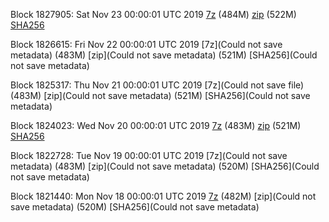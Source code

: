 Block 1827905: Sat Nov 23 00:00:01 UTC 2019 [7z](https://transfer.sh/LTZPP/bootstrap.dat.20191123.7z) (484M) [zip](https://transfer.sh/RP8Qm/bootstrap.dat.20191123.zip) (522M) [SHA256](https://transfer.sh/H8BLG/sha256.txt)

Block 1826615: Fri Nov 22 00:00:01 UTC 2019 [7z](Could not save metadata) (483M) [zip](Could not save metadata) (521M) [SHA256](Could not save metadata)

Block 1825317: Thu Nov 21 00:00:01 UTC 2019 [7z](Could not save file) (483M) [zip](Could not save metadata) (521M) [SHA256](Could not save metadata)

Block 1824023: Wed Nov 20 00:00:01 UTC 2019 [7z](https://transfer.sh/MT1QJ/bootstrap.dat.20191120.7z) (483M) [zip](https://transfer.sh/TXZta/bootstrap.dat.20191120.zip) (521M) [SHA256](https://transfer.sh/kHEW7/sha256.txt)

Block 1822728: Tue Nov 19 00:00:01 UTC 2019 [7z](Could not save metadata) (483M) [zip](Could not save metadata) (520M) [SHA256](Could not save metadata)

Block 1821440: Mon Nov 18 00:00:01 UTC 2019 [7z]() (482M) [zip](Could not save metadata) (520M) [SHA256](Could not save metadata)
